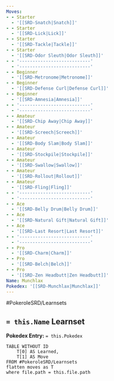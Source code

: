 ```yaml
---
Moves:
- - Starter
  - '[[SRD-Snatch|Snatch]]'
- - Starter
  - '[[SRD-Lick|Lick]]'
- - Starter
  - '[[SRD-Tackle|Tackle]]'
- - Starter
  - '[[SRD-Odor Sleuth|Odor Sleuth]]'
- - '---------------------------'
  - '---------------------------'
- - Beginner
  - '[[SRD-Metronome|Metronome]]'
- - Beginner
  - '[[SRD-Defense Curl|Defense Curl]]'
- - Beginner
  - '[[SRD-Amnesia|Amnesia]]'
- - '---------------------------'
  - '---------------------------'
- - Amateur
  - '[[SRD-Chip Away|Chip Away]]'
- - Amateur
  - '[[SRD-Screech|Screech]]'
- - Amateur
  - '[[SRD-Body Slam|Body Slam]]'
- - Amateur
  - '[[SRD-Stockpile|Stockpile]]'
- - Amateur
  - '[[SRD-Swallow|Swallow]]'
- - Amateur
  - '[[SRD-Rollout|Rollout]]'
- - Amateur
  - '[[SRD-Fling|Fling]]'
- - '---------------------------'
  - '---------------------------'
- - Ace
  - '[[SRD-Belly Drum|Belly Drum]]'
- - Ace
  - '[[SRD-Natural Gift|Natural Gift]]'
- - Ace
  - '[[SRD-Last Resort|Last Resort]]'
- - '---------------------------'
  - '---------------------------'
- - Pro
  - '[[SRD-Charm|Charm]]'
- - Pro
  - '[[SRD-Belch|Belch]]'
- - Pro
  - '[[SRD-Zen Headbutt|Zen Headbutt]]'
Name: Munchlax
Pokedex: '[[SRD-Munchlax|Munchlax]]'
---
```


#PokeroleSRD/Learnsets

## `= this.Name` Learnset

**Pokedex Entry:** `= this.Pokedex`

```dataview
TABLE WITHOUT ID
    T[0] AS Learned,
    T[1] AS Move
FROM #PokeroleSRD/Learnsets
flatten moves as T
where file.path = this.file.path
```
